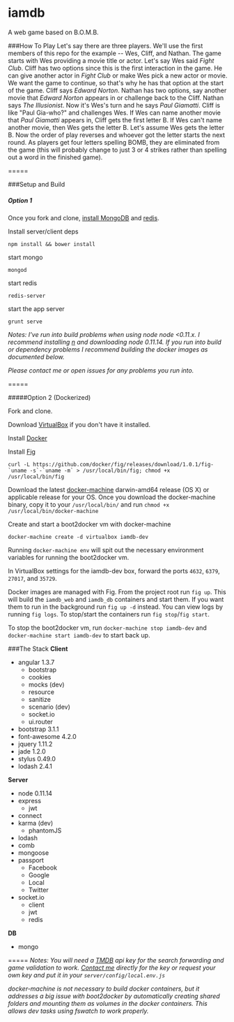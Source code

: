 iamdb
=====
A web game based on B.O.M.B.

###How To Play
Let's say there are three players.  We'll use the first members of this repo for the example -- Wes, Cliff, and Nathan.
The game starts with Wes providing a movie title or actor.  Let's say Wes said *Fight Club*.  Cliff has two options since this is the first interaction in the game.  He can give another actor in *Fight Club* or make Wes pick a new actor or movie.  We want the game to continue, so that's why he has that option at the start of the game.  Cliff says *Edward Norton*.  Nathan has two options, say another movie that *Edward Norton* appears in or challenge back to the Cliff.  Nathan says *The Illusionist*.  Now it's Wes's turn and he says *Paul Giamatti*.  Cliff is like "Paul Gia-who?" and challenges Wes.  If Wes can name another movie that *Paul Giamatti* appears in, Cliff gets the first letter B.  If Wes can't name another movie, then Wes gets the letter B.  Let's assume Wes gets the letter B.  Now the order of play reverses and whoever got the letter starts the next round.  As players get four letters spelling BOMB, they are eliminated from the game (this will probably change to just 3 or 4 strikes rather than spelling out a word in the finished game).

=====

###Setup and Build
##### Option 1

Once you fork and clone, [install MongoDB](http://docs.mongodb.org/manual/tutorial/install-mongodb-on-os-x/) and [redis](http://redis.io/topics/quickstart).

Install server/client deps
```
npm install && bower install
```
start mongo
```
mongod
```
start redis
```
redis-server
```
start the app server
```
grunt serve
```
_Notes:_
_I've run into build problems when using node node <0.11.x.  I recommend installing [n](https://github.com/tj/n) and downloading node 0.11.14.  If you run into build or dependency problems I recommend building the docker images as documented below._

_Please contact me or open issues for any problems you run into._

=====

#####Option 2 (Dockerized)

Fork and clone.

Download [VirtualBox](https://www.virtualbox.org/wiki/Downloads) if you don't have it installed.

Install [Docker](https://docs.docker.com/installation/mac/)

Install [Fig](http://www.fig.sh/install.html)
```
curl -L https://github.com/docker/fig/releases/download/1.0.1/fig-`uname -s`-`uname -m` > /usr/local/bin/fig; chmod +x /usr/local/bin/fig
```

Download the latest [docker-machine](https://github.com/docker/machine/releases) darwin-amd64 release (OS X) or applicable release for your OS.
Once you download the docker-machine binary, copy it to your `/usr/local/bin/` and run
```chmod +x /usr/local/bin/docker-machine```

Create and start a boot2docker vm with docker-machine
```
docker-machine create -d virtualbox iamdb-dev
```

Running `docker-machine env` will spit out the necessary environment variables for running the boot2docker vm.

In VirtualBox settings for the iamdb-dev box, forward the ports `4632`, `6379`, `27017`, and `35729`.

Docker images are managed with Fig. From the project root run `fig up`. This will build the `iamdb_web` and `iamdb_db` containers and start them.  If you want them to run in the background run `fig up -d` instead. You can view logs by running `fig logs`.  To stop/start the containers run `fig stop`/`fig start`.

To stop the boot2docker vm, run `docker-machine stop iamdb-dev` and `docker-machine start iamdb-dev` to start back up.

###The Stack
**Client**
- angular 1.3.7
    - bootstrap
    - cookies
    - mocks (dev)
    - resource
    - sanitize
    - scenario (dev)
    - socket.io
    - ui.router
- bootstrap 3.1.1
- font-awesome 4.2.0
- jquery 1.11.2
- jade 1.2.0
- stylus 0.49.0
- lodash 2.4.1

**Server**
- node 0.11.14
- express
    - jwt
- connect
- karma (dev)
    - phantomJS
- lodash
- comb
- mongoose
- passport
    - Facebook
    - Google
    - Local
    - Twitter
- socket.io
  - client
  - jwt
  - redis

**DB**
- mongo

=====
_Notes:_
_You will need a [TMDB](https://www.themoviedb.org/documentation/api) api key for the search forwarding and game validation to work.  [Contact me](https://github.com/wescravens) directly for the key or request your own key and put it in your `server/config/local.env.js`_

_docker-machine is not necessary to build docker containers, but it addresses a big issue with boot2docker by automatically creating shared folders and mounting them as volumes in the docker containers. This allows dev tasks using fswatch to work properly._
